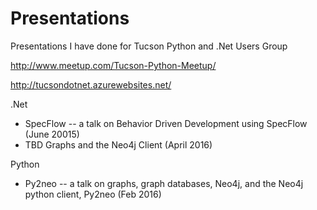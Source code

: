 # Presentations
Presentations I have done for Tucson Python and .Net Users Group

http://www.meetup.com/Tucson-Python-Meetup/

http://tucsondotnet.azurewebsites.net/

.Net

* SpecFlow -- a talk on Behavior Driven Development using SpecFlow (June 20015)
* TBD Graphs and the Neo4j Client (April 2016)

Python

* Py2neo -- a talk on graphs, graph databases, Neo4j, and the Neo4j python client, Py2neo (Feb 2016)
